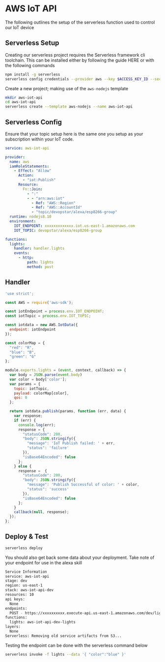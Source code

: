 # AWS IoT API

The following outlines the setup of the serverless function used to control our IoT device

## Serverless Setup

Creating our serverless project requires the Serverless framework cli toolchain. This can be installed either by following the guide HERE or with the following commands

```bash
npm install -g serverless
serverless config credentials --provider aws --key $ACCESS_KEY_ID --secret $SECRET_KEY
```

Create a new project; making use of the `aws-nodejs` template

```bash
mkdir aws-iot-api
cd aws-iot-api
serverless create --template aws-nodejs --name aws-iot-api
```

## Serverless Config

Ensure that your topic setup here is the same one you setup as your subscription within your IoT code.

```yaml
service: aws-iot-api

provider:
  name: aws
  iamRoleStatements:
    - Effect: "Allow"
      Action:
        - "iot:Publish"
      Resource:
        Fn::Join:
          - ":"
          - - "arn:aws:iot"
            - Ref: "AWS::Region"
            - Ref: "AWS::AccountId"
            - "topic/devopstar/alexa/esp8266-group"
  runtime: nodejs8.10
  environment:
    IOT_ENDPOINT: xxxxxxxxxxxxx.iot.us-east-1.amazonaws.com
    IOT_TOPIC: devopstar/alexa/esp8266-group

functions:
  lights:
    handler: handler.lights
    events:
      - http:
          path: lights
          method: post
```

## Handler

```javascript
'use strict';

const AWS = require('aws-sdk');

const iotEndpoint = process.env.IOT_ENDPOINT;
const iotTopic = process.env.IOT_TOPIC;

const iotdata = new AWS.IotData({
  endpoint: iotEndpoint
});

const colorMap = {
  "red": "R",
  "blue": "B",
  "green": "G"
};

module.exports.lights = (event, context, callback) => {
  var body = JSON.parse(event.body)
  var color = body['color'];
  var params = {
    topic: iotTopic,
    payload: colorMap[color],
    qos: 0
  };

  return iotdata.publish(params, function (err, data) {
    var response;
    if (err) {
      console.log(err);
      response = {
        "statusCode": 200,
        "body": JSON.stringify({
          "message": 'IoT Publish failed: ' + err,
          "status": 'failure'
        }),
        "isBase64Encoded": false
      };
    } else {
      response =  {
        "statusCode": 200,
        "body": JSON.stringify({
          "message": 'Publish Successful of color: ' + color,
          "status": 'success'
        }),
        "isBase64Encoded": false
      };
    }
    callback(null, response);
  });
};
```

## Deploy & Test

```bash
serverless deploy
```

You should also get back some data about your deployment. Take note of your endpoint for use in the alexa skill

```bash
Service Information
service: aws-iot-api
stage: dev
region: us-east-1
stack: aws-iot-api-dev
resources: 10
api keys:
  None
endpoints:
  POST - https://xxxxxxxxxx.execute-api.us-east-1.amazonaws.com/dev/lights
functions:
  lights: aws-iot-api-dev-lights
layers:
  None
Serverless: Removing old service artifacts from S3...
```

Testing the endpoint can be done with the serverless command below

```bash
serverless invoke -f lights --data '{ "color":"blue" }'
```
